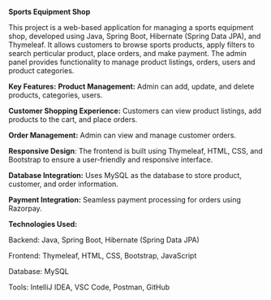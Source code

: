 ********************************Sports Equipment Shop********************************

This project is a web-based application for managing a sports equipment shop, developed using Java, Spring Boot, Hibernate (Spring Data JPA), and Thymeleaf. 
It allows customers to browse sports products, apply filters to search perticular product, place orders, and make payment. 
The admin panel provides functionality to manage product listings, orders, users and product categories.

**Key Features:**
**Product Management:** Admin can add, update, and delete products, categories, users.

**Customer Shopping Experience:** Customers can view product listings, add products to the cart, and place orders.

**Order Management:** Admin can view and manage customer orders.

**Responsive Design**: The frontend is built using Thymeleaf, HTML, CSS, and Bootstrap to ensure a user-friendly and responsive interface.

**Database Integration:** Uses MySQL as the database to store product, customer, and order information.

**Payment Integration:** Seamless payment processing for orders using Razorpay.


**Technologies Used:**

Backend: Java, Spring Boot, Hibernate (Spring Data JPA)

Frontend: Thymeleaf, HTML, CSS, Bootstrap, JavaScript

Database: MySQL

Tools: IntelliJ IDEA, VSC Code, Postman, GitHub
